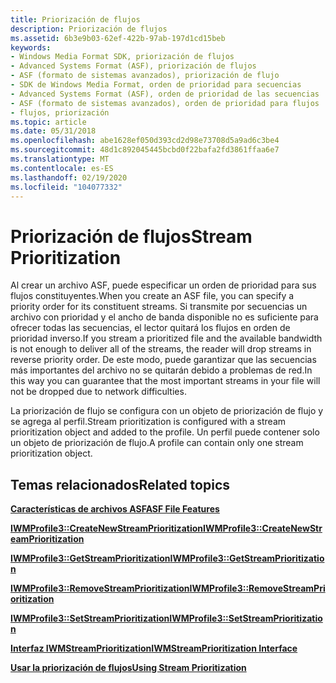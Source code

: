 ```yaml
---
title: Priorización de flujos
description: Priorización de flujos
ms.assetid: 6b3e9b03-62ef-422b-97ab-197d1cd15beb
keywords:
- Windows Media Format SDK, priorización de flujos
- Advanced Systems Format (ASF), priorización de flujos
- ASF (formato de sistemas avanzados), priorización de flujo
- SDK de Windows Media Format, orden de prioridad para secuencias
- Advanced Systems Format (ASF), orden de prioridad de las secuencias
- ASF (formato de sistemas avanzados), orden de prioridad para flujos
- flujos, priorización
ms.topic: article
ms.date: 05/31/2018
ms.openlocfilehash: abe1628ef050d393cd2d98e73708d5a9ad6c3be4
ms.sourcegitcommit: 48d1c892045445bcbd0f22bafa2fd3861ffaa6e7
ms.translationtype: MT
ms.contentlocale: es-ES
ms.lasthandoff: 02/19/2020
ms.locfileid: "104077332"
---
```

# <a name="stream-prioritization"></a><span data-ttu-id="c99df-110">Priorización de flujos</span><span class="sxs-lookup"><span data-stu-id="c99df-110">Stream Prioritization</span></span>

<span data-ttu-id="c99df-111">Al crear un archivo ASF, puede especificar un orden de prioridad para sus flujos constituyentes.</span><span class="sxs-lookup"><span data-stu-id="c99df-111">When you create an ASF file, you can specify a priority order for its constituent streams.</span></span> <span data-ttu-id="c99df-112">Si transmite por secuencias un archivo con prioridad y el ancho de banda disponible no es suficiente para ofrecer todas las secuencias, el lector quitará los flujos en orden de prioridad inverso.</span><span class="sxs-lookup"><span data-stu-id="c99df-112">If you stream a prioritized file and the available bandwidth is not enough to deliver all of the streams, the reader will drop streams in reverse priority order.</span></span> <span data-ttu-id="c99df-113">De este modo, puede garantizar que las secuencias más importantes del archivo no se quitarán debido a problemas de red.</span><span class="sxs-lookup"><span data-stu-id="c99df-113">In this way you can guarantee that the most important streams in your file will not be dropped due to network difficulties.</span></span>

<span data-ttu-id="c99df-114">La priorización de flujo se configura con un objeto de priorización de flujo y se agrega al perfil.</span><span class="sxs-lookup"><span data-stu-id="c99df-114">Stream prioritization is configured with a stream prioritization object and added to the profile.</span></span> <span data-ttu-id="c99df-115">Un perfil puede contener solo un objeto de priorización de flujo.</span><span class="sxs-lookup"><span data-stu-id="c99df-115">A profile can contain only one stream prioritization object.</span></span>

## <a name="related-topics"></a><span data-ttu-id="c99df-116">Temas relacionados</span><span class="sxs-lookup"><span data-stu-id="c99df-116">Related topics</span></span>

<dl> <dt>

[<span data-ttu-id="c99df-117">**Características de archivos ASF**</span><span class="sxs-lookup"><span data-stu-id="c99df-117">**ASF File Features**</span></span>](asf-file-features.md)
</dt> <dt>

[<span data-ttu-id="c99df-118">**IWMProfile3::CreateNewStreamPrioritization**</span><span class="sxs-lookup"><span data-stu-id="c99df-118">**IWMProfile3::CreateNewStreamPrioritization**</span></span>](/previous-versions/windows/desktop/api/Wmsdkidl/nf-wmsdkidl-iwmprofile3-createnewstreamprioritization)
</dt> <dt>

[<span data-ttu-id="c99df-119">**IWMProfile3::GetStreamPrioritization**</span><span class="sxs-lookup"><span data-stu-id="c99df-119">**IWMProfile3::GetStreamPrioritization**</span></span>](/previous-versions/windows/desktop/api/Wmsdkidl/nf-wmsdkidl-iwmprofile3-getstreamprioritization)
</dt> <dt>

[<span data-ttu-id="c99df-120">**IWMProfile3::RemoveStreamPrioritization**</span><span class="sxs-lookup"><span data-stu-id="c99df-120">**IWMProfile3::RemoveStreamPrioritization**</span></span>](/previous-versions/windows/desktop/api/Wmsdkidl/nf-wmsdkidl-iwmprofile3-removestreamprioritization)
</dt> <dt>

[<span data-ttu-id="c99df-121">**IWMProfile3::SetStreamPrioritization**</span><span class="sxs-lookup"><span data-stu-id="c99df-121">**IWMProfile3::SetStreamPrioritization**</span></span>](/previous-versions/windows/desktop/api/Wmsdkidl/nf-wmsdkidl-iwmprofile3-setstreamprioritization)
</dt> <dt>

[<span data-ttu-id="c99df-122">**Interfaz IWMStreamPrioritization**</span><span class="sxs-lookup"><span data-stu-id="c99df-122">**IWMStreamPrioritization Interface**</span></span>](/previous-versions/windows/desktop/api/wmsdkidl/nn-wmsdkidl-iwmstreamprioritization)
</dt> <dt>

[<span data-ttu-id="c99df-123">**Usar la priorización de flujos**</span><span class="sxs-lookup"><span data-stu-id="c99df-123">**Using Stream Prioritization**</span></span>](using-stream-prioritization.md)
</dt> </dl>

 

 




